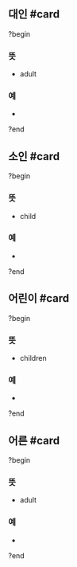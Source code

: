## 대인 #card
?begin
### 뜻
- adult
### 예
-
?end


## 소인 #card
?begin
### 뜻
- child
### 예
-
<!--SR:!2025-05-18,22,250-->
?end


## 어린이 #card
?begin
### 뜻
- children
### 예
-
<!--SR:!2025-05-01,3,250-->
?end


## 어른 #card
?begin
### 뜻
- adult
### 예
-
?end

